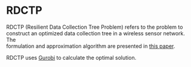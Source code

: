 # RDCTP

RDCTP (Resilient Data Collection Tree Problem) refers to the problem to construct an optimized data collection tree in a wireless sensor network. The  
formulation and approximation algorithm are presented in [this paper](https://cred-c.org/sites/default/files/papers/2017_AuthKeyCollect_accepted.pdf).

RDCTP uses [Gurobi](https://www.gurobi.com/) to calculate the optimal solution.
